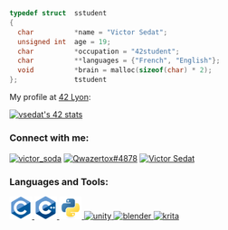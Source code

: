 
```C
typedef struct  sstudent
{
  char          *name = "Victor Sedat";
  unsigned int  age = 19;
  char          *occupation = "42student";
  char          **languages = {"French", "English"};
  void          *brain = malloc(sizeof(char) * 2);
};              tstudent
```

My profile at [42 Lyon](https://42lyon.fr/):

[![vsedat's 42 stats](https://badge42.vercel.app/api/v2/cl1kzq6n0001609iagycostl5/stats?cursusId=21&coalitionId=49)](https://github.com/JaeSeoKim/badge42)

<h3 align="left">Connect with me:</h3>
<p align="left">
<a href="https://instagram.com/victor_soda" target="blank"><img align="center" src="https://raw.githubusercontent.com/rahuldkjain/github-profile-readme-generator/master/src/images/icons/Social/instagram.svg" alt="victor_soda" height="0" width="0" /></a>
<a href="https://discord.gg/Qwazertox#4878" target="blank"><img align="center" src="https://raw.githubusercontent.com/rahuldkjain/github-profile-readme-generator/master/src/images/icons/Social/discord.svg" alt="Qwazertox#4878" height="40" width="40" /></a>
 <a href="https://www.linkedin.com/in/victor-sedat-3a372620a/" target="blank"><img align="center" src="https://upload.wikimedia.org/wikipedia/commons/thumb/c/ca/LinkedIn_logo_initials.png/800px-LinkedIn_logo_initials.png" alt="Victor Sedat" height="40" width="40" /></a>
</p>

<h3 align="left">Languages and Tools:</h3>
<p align="left"> <a href="https://www.cprogramming.com/" target="_blank" rel="noreferrer"> <img src="https://raw.githubusercontent.com/devicons/devicon/master/icons/c/c-original.svg" alt="c" width="40" height="40"/> </a> <a href="https://www.w3schools.com/cpp/" target="_blank" rel="noreferrer"> <img src="https://raw.githubusercontent.com/devicons/devicon/master/icons/cplusplus/cplusplus-original.svg" alt="cplusplus" width="40" height="40"/> </a> <a href="https://www.python.org" target="_blank" rel="noreferrer"> <img src="https://raw.githubusercontent.com/devicons/devicon/master/icons/python/python-original.svg" alt="python" width="40" height="40"/> </a> <a href="https://unity.com/" target="_blank" rel="noreferrer"> <img src="https://www.vectorlogo.zone/logos/unity3d/unity3d-icon.svg" alt="unity" width="40" height="40"/> </a>
</a> <a href="https://www.blender.org/" target="_blank" rel="noreferrer"> <img src="https://download.blender.org/branding/community/blender_community_badge_white.svg" alt="blender" width="40" height="40"/> </a>
</a> <a href="https://krita.org/" target="_blank" rel="noreferrer"> <img src="https://upload.wikimedia.org/wikipedia/commons/thumb/7/73/Calligrakrita-base.svg/langfr-2560px-Calligrakrita-base.svg.png" alt="krita" width="40" height="40"/> </a></p>
